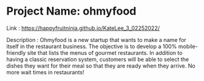 # Project Name:  ohmyfood
Link : https://happyfruitninja.github.io/KateLee_3_02252022/

Description : Ohmyfood is a new startup that wants to make a name for itself in the restaurant business. The objective is to develop a 100% mobile-friendly site that lists the menus of gourmet restaurants. In addition to having a classic reservation system, customers will be able to select the dishes they want for their meal so that they are ready when they arrive. No more wait times in restaurants!
